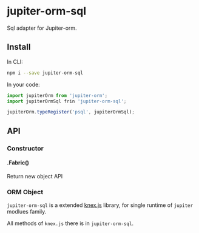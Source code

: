 # jupiter-orm-sql

Sql adapter for Jupiter-orm.

## Install

In CLI:
```bash
npm i --save jupiter-orm-sql
```

In your code:
```javascript
import jupiterOrm from 'jupiter-orm';
import jupiterOrmSql frin 'jupiter-orm-sql';

jupiterOrm.typeRegister('psql', jupiterOrmSql);
```

## API

### Constructor

#### .Fabric()

Return new object API

### ORM Object

`jupiter-orm-sql` is a extended [knex.js](https://github.com/tgriesser/knex)
library, for single runtime of `jupiter` modlues family.

All methods of `knex.js` there is in `jupiter-orm-sql`.

